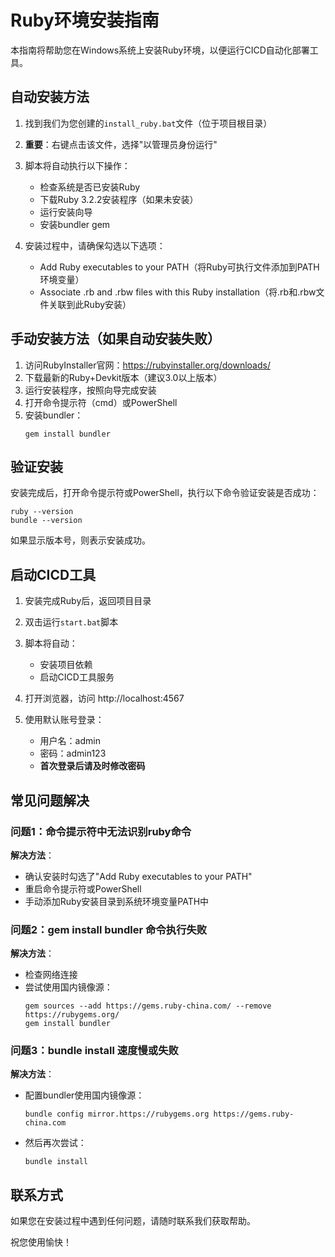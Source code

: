 # Ruby环境安装指南

本指南将帮助您在Windows系统上安装Ruby环境，以便运行CICD自动化部署工具。

## 自动安装方法

1. 找到我们为您创建的`install_ruby.bat`文件（位于项目根目录）
2. **重要**：右键点击该文件，选择"以管理员身份运行"
3. 脚本将自动执行以下操作：
   - 检查系统是否已安装Ruby
   - 下载Ruby 3.2.2安装程序（如果未安装）
   - 运行安装向导
   - 安装bundler gem

4. 安装过程中，请确保勾选以下选项：
   - Add Ruby executables to your PATH（将Ruby可执行文件添加到PATH环境变量）
   - Associate .rb and .rbw files with this Ruby installation（将.rb和.rbw文件关联到此Ruby安装）

## 手动安装方法（如果自动安装失败）

1. 访问RubyInstaller官网：https://rubyinstaller.org/downloads/
2. 下载最新的Ruby+Devkit版本（建议3.0以上版本）
3. 运行安装程序，按照向导完成安装
4. 打开命令提示符（cmd）或PowerShell
5. 安装bundler：
   ```
   gem install bundler
   ```

## 验证安装

安装完成后，打开命令提示符或PowerShell，执行以下命令验证安装是否成功：

```
ruby --version
bundle --version
```

如果显示版本号，则表示安装成功。

## 启动CICD工具

1. 安装完成Ruby后，返回项目目录
2. 双击运行`start.bat`脚本
3. 脚本将自动：
   - 安装项目依赖
   - 启动CICD工具服务

4. 打开浏览器，访问 http://localhost:4567
5. 使用默认账号登录：
   - 用户名：admin
   - 密码：admin123
   - **首次登录后请及时修改密码**

## 常见问题解决

### 问题1：命令提示符中无法识别ruby命令

**解决方法**：
- 确认安装时勾选了"Add Ruby executables to your PATH"
- 重启命令提示符或PowerShell
- 手动添加Ruby安装目录到系统环境变量PATH中

### 问题2：gem install bundler 命令执行失败

**解决方法**：
- 检查网络连接
- 尝试使用国内镜像源：
  ```
  gem sources --add https://gems.ruby-china.com/ --remove https://rubygems.org/
  gem install bundler
  ```

### 问题3：bundle install 速度慢或失败

**解决方法**：
- 配置bundler使用国内镜像源：
  ```
  bundle config mirror.https://rubygems.org https://gems.ruby-china.com
  ```
- 然后再次尝试：
  ```
  bundle install
  ```

## 联系方式

如果您在安装过程中遇到任何问题，请随时联系我们获取帮助。

祝您使用愉快！